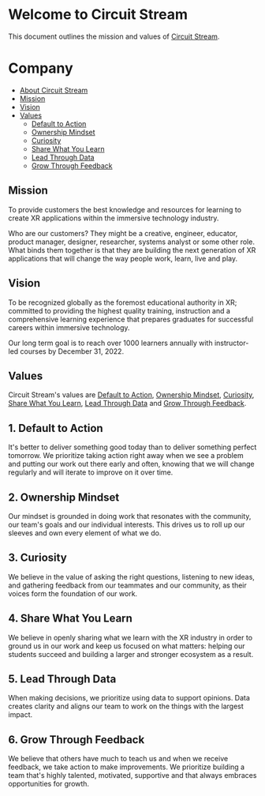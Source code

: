 # Welcome to Circuit Stream

This document outlines the mission and values of [Circuit Stream](https://circuitstream.com/).

# Company

- [About Circuit Stream](url)
- [Mission](#mission)
- [Vision](#vision)
- [Values](#values)
  - [Default to Action](#value_a)
  - [Ownership Mindset](#value_b)
  - [Curiosity](#value_c)
  - [Share What You Learn](#value_d)
  - [Lead Through Data](#value_e)
  - [Grow Through Feedback](#value_f)

## <a name="mission"></a>Mission

To provide customers the best knowledge and resources for learning to create XR applications within the immersive technology industry.

Who are our customers? They might be a creative, engineer, educator, product manager, designer, researcher, systems analyst or some other role. What binds them together is that they are building the next generation of XR applications that will change the way people work, learn, live and play.

## <a name="vision"></a>Vision

To be recognized globally as the foremost educational authority in XR; committed to providing the highest quality training, instruction and a comprehensive learning experience that prepares graduates for successful careers within immersive technology.

Our long term goal is to reach over 1000 learners annually with instructor-led courses by December 31, 2022.

## <a name="values"></a>Values

Circuit Stream's values are [Default to Action](#value_a), [Ownership Mindset](#value_b), [Curiosity](#value_c), [Share What You Learn](#value_d), [Lead Through Data](#value_e) and [Grow Through Feedback](#values_f).

## <a name="value_a"></a>1. Default to Action

It's better to deliver something good today than to deliver something perfect tomorrow. We prioritize taking action right away when we see a problem and putting our work out there early and often, knowing that we will change regularly and will iterate to improve on it over time.

## <a name="value_b"></a>2. Ownership Mindset

Our mindset is grounded in doing work that resonates with the community, our team's goals and our individual interests. This drives us to roll up our sleeves and own every element of what we do. 

## <a name="value_c"></a>3. Curiosity

We believe in the value of asking the right questions, listening to new ideas, and gathering feedback from our teammates and our community, as their voices form the foundation of our work.

## <a name="value_d"></a>4. Share What You Learn

We believe in openly sharing what we learn with the XR industry in order to ground us in our work and keep us focused on what matters: helping our students succeed and building a larger and stronger ecosystem as a result.

## <a name="value_e"></a>5. Lead Through Data

When making decisions, we prioritize using data to support opinions. Data creates clarity and aligns our team to work on the things with the largest impact.

## <a name="value_f"></a>6. Grow Through Feedback

We believe that others have much to teach us and when we receive feedback, we take action to make improvements. We prioritize building a team that's highly talented, motivated, supportive and that always embraces opportunities for growth.

